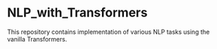 # NLP_with_Transformers
This repository contains implementation of various NLP tasks using the vanilla Transformers.
